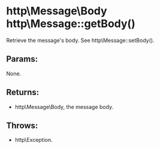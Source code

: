 # http\Message\Body http\Message::getBody()

Retrieve the message's body.
See http\Message::setBody().

## Params:

None.

## Returns:

* http\Message\Body, the message body.

## Throws:

* http\Exception.
